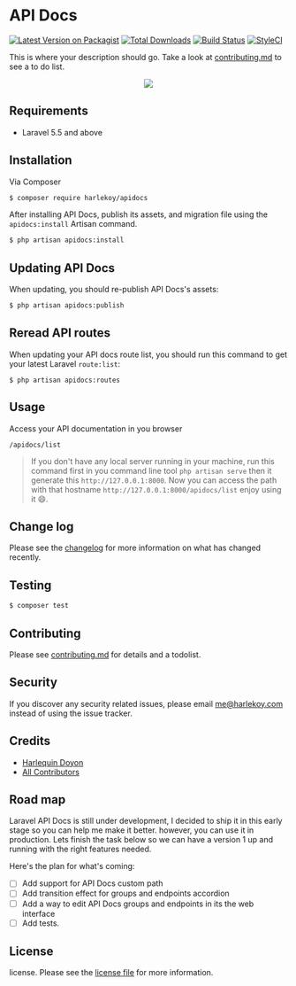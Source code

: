 # API Docs

[![Latest Version on Packagist][ico-version]][link-packagist]
[![Total Downloads][ico-downloads]][link-downloads]
[![Build Status][ico-travis]][link-travis]
[![StyleCI][ico-styleci]][link-styleci]

This is where your description should go. Take a look at [contributing.md](contributing.md) to see a to do list.

<p align="center">
<img src="https://user-images.githubusercontent.com/10015302/49337278-10868980-f64c-11e8-9bfe-29dc1c582911.png">
</p>

## Requirements

- Laravel 5.5 and above

## Installation

Via Composer

``` bash
$ composer require harlekoy/apidocs
```

After installing API Docs, publish its assets, and migration file using the `apidocs:install` Artisan command.

``` bash
$ php artisan apidocs:install
```

## Updating API Docs

When updating, you should re-publish API Docs's assets:

``` bash
$ php artisan apidocs:publish
```

## Reread API routes

When updating your API docs route list, you should run this command to get your latest Laravel `route:list`:

```
$ php artisan apidocs:routes
```

## Usage

Access your API documentation in you browser
```
/apidocs/list
```
> If you don't have any local server running in your machine, run this command first in you command line tool `php artisan serve` then it generate this `http://127.0.0.1:8000`. Now you can access the path with that hostname `http://127.0.0.1:8000/apidocs/list` enjoy using it 😄.

## Change log

Please see the [changelog](changelog.md) for more information on what has changed recently.

## Testing

``` bash
$ composer test
```

## Contributing

Please see [contributing.md](contributing.md) for details and a todolist.

## Security

If you discover any security related issues, please email me@harlekoy.com instead of using the issue tracker.

## Credits

- [Harlequin Doyon][link-author]
- [All Contributors][link-contributors]

## Road map

Laravel API Docs is still under development, I decided to ship it in this early stage so you can help me make it better. however, you can use it in production. Lets finish the task below so we can have a version 1 up and running with the right features needed.

Here's the plan for what's coming:

- [ ] Add support for API Docs custom path
- [ ] Add transition effect for groups and endpoints accordion
- [ ] Add a way to edit API Docs groups and endpoints in its the web interface
- [ ] Add tests.

## License

license. Please see the [license file](license.md) for more information.

[ico-version]: https://img.shields.io/packagist/v/harlekoy/apidocs.svg?style=flat-square
[ico-downloads]: https://img.shields.io/packagist/dt/harlekoy/apidocs.svg?style=flat-square
[ico-travis]: https://img.shields.io/travis/harlekoy/apidocs/master.svg?style=flat-square
[ico-styleci]: https://styleci.io/repos/12345678/shield

[link-packagist]: https://packagist.org/packages/harlekoy/apidocs
[link-downloads]: https://packagist.org/packages/harlekoy/apidocs
[link-travis]: https://travis-ci.org/harlekoy/apidocs
[link-styleci]: https://styleci.io/repos/12345678
[link-author]: https://github.com/harlekoy
[link-contributors]: ../../contributors]